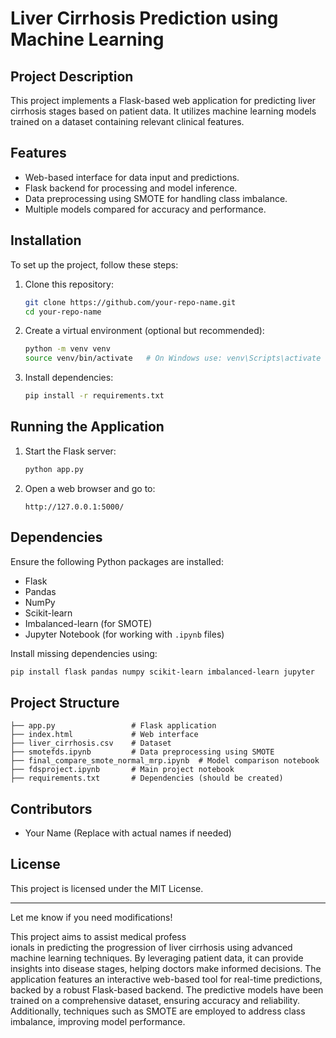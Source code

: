 # Liver Cirrhosis Prediction using Machine Learning

## Project Description

This project implements a Flask-based web application for predicting liver cirrhosis stages based on patient data. It utilizes machine learning models trained on a dataset containing relevant clinical features.

## Features

- Web-based interface for data input and predictions.
- Flask backend for processing and model inference.
- Data preprocessing using SMOTE for handling class imbalance.
- Multiple models compared for accuracy and performance.

## Installation

To set up the project, follow these steps:

1. Clone this repository:
   ```sh
   git clone https://github.com/your-repo-name.git
   cd your-repo-name
   ```
2. Create a virtual environment (optional but recommended):
   ```sh
   python -m venv venv
   source venv/bin/activate   # On Windows use: venv\Scripts\activate
   ```
3. Install dependencies:
   ```sh
   pip install -r requirements.txt
   ```

## Running the Application

1. Start the Flask server:
   ```sh
   python app.py
   ```
2. Open a web browser and go to:
   ```
   http://127.0.0.1:5000/
   ```

## Dependencies

Ensure the following Python packages are installed:

- Flask
- Pandas
- NumPy
- Scikit-learn
- Imbalanced-learn (for SMOTE)
- Jupyter Notebook (for working with `.ipynb` files)

Install missing dependencies using:

```sh
pip install flask pandas numpy scikit-learn imbalanced-learn jupyter
```

## Project Structure

```
├── app.py                 # Flask application
├── index.html             # Web interface
├── liver_cirrhosis.csv    # Dataset
├── smotefds.ipynb         # Data preprocessing using SMOTE
├── final_compare_smote_normal_mrp.ipynb  # Model comparison notebook
├── fdsproject.ipynb       # Main project notebook
├── requirements.txt       # Dependencies (should be created)
```

## Contributors

- Your Name (Replace with actual names if needed)

## License

This project is licensed under the MIT License.

---

Let me know if you need modifications!

This project aims to assist medical profess\
ionals in predicting the progression of liver cirrhosis using advanced machine learning techniques. By leveraging patient data, it can provide insights into disease stages, helping doctors make informed decisions. The application features an interactive web-based tool for real-time predictions, backed by a robust Flask-based backend. The predictive models have been trained on a comprehensive dataset, ensuring accuracy and reliability. Additionally, techniques such as SMOTE are employed to address class imbalance, improving model performance.
